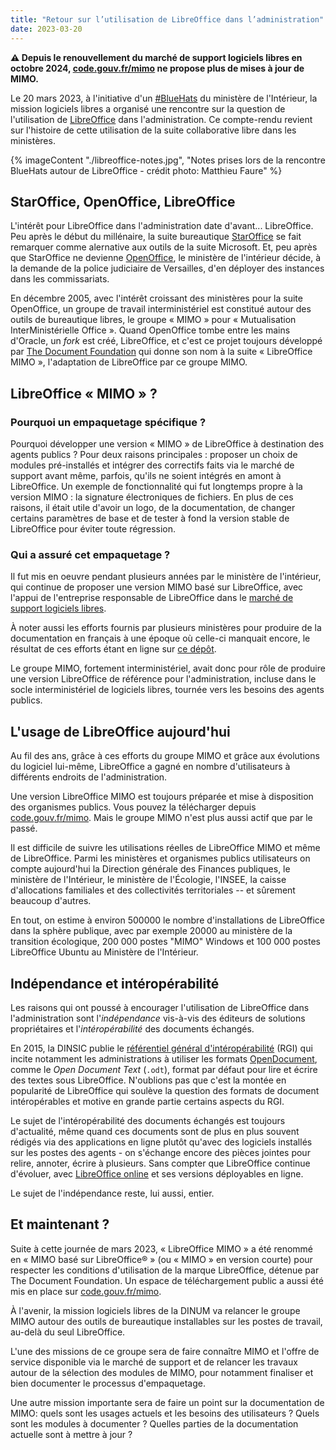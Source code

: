 ```yaml
---
title: "Retour sur l’utilisation de LibreOffice dans l’administration"
date: 2023-03-20
---
```


**⚠️ Depuis le renouvellement du marché de support logiciels libres en octobre 2024, [code.gouv.fr/mimo](https://code.gouv.fr/mimo) ne propose plus de mises à jour de MIMO.**

Le 20 mars 2023, à l'initiative d'un
[#BlueHats](https://code.gouv.fr/fr/bluehats/) du ministère de
l'Intérieur, la mission logiciels libres a organisé une rencontre sur
la question de l'utilisation de
[LibreOffice](https://code.gouv.fr/sill/detail?name=LibreOffice) dans
l'administration. Ce compte-rendu revient sur l'histoire de cette
utilisation de la suite collaborative libre dans les ministères.

{% imageContent "./libreoffice-notes.jpg", "Notes prises lors de la rencontre BlueHats autour de LibreOffice - crédit photo: Matthieu Faure" %}

## StarOffice, OpenOffice, LibreOffice

L'intérêt pour LibreOffice dans l'administration date d'avant...
LibreOffice. Peu après le début du millénaire, la suite bureautique
[StarOffice](https://fr.wikipedia.org/wiki/StarOffice) se fait
remarquer comme alernative aux outils de la suite Microsoft. Et, peu
après que StarOffice ne devienne
[OpenOffice](https://fr.wikipedia.org/wiki/OpenOffice.org), le
ministère de l'intérieur décide, à la demande de la police judiciaire
de Versailles, d'en déployer des instances dans les commissariats.

En décembre 2005, avec l'intérêt croissant des ministères pour la
suite OpenOffice, un groupe de travail interministériel est constitué
autour des outils de bureautique libres, le groupe « MIMO » pour
« Mutualisation InterMinistérielle Office ». Quand OpenOffice tombe
entre les mains d'Oracle, un *fork* est créé, LibreOffice, et c'est ce
projet toujours développé par [The Document
Foundation](https://www.documentfoundation.org/) qui donne son nom à
la suite « LibreOffice MIMO », l'adaptation de LibreOffice par ce
groupe MIMO.

## LibreOffice « MIMO » ?

### Pourquoi un empaquetage spécifique ?

Pourquoi développer une version « MIMO » de LibreOffice à destination des
agents publics ? Pour deux raisons principales : proposer un choix de
modules pré-installés et intégrer des correctifs faits via le marché
de support avant même, parfois, qu'ils ne soient intégrés en amont à
LibreOffice. Un exemple de fonctionnalité qui fut longtemps propre à
la version MIMO : la signature électroniques de fichiers. En plus de
ces raisons, il était utile d'avoir un logo, de la documentation, de
changer certains paramètres de base et de tester à fond la version
stable de LibreOffice pour éviter toute régression.

### Qui a assuré cet empaquetage ?

Il fut mis en oeuvre pendant plusieurs années par le ministère de
l'intérieur, qui continue de proposer une version MIMO basé sur
LibreOffice, avec l'appui de l'entreprise responsable de LibreOffice
dans le [marché de support logiciels
libres](https://code.gouv.fr/fr/utiliser/marches-interministeriels-support-expertise-logiciels-libres/).

À noter aussi les efforts fournis par plusieurs ministères pour
produire de la documentation en français à une époque où celle-ci
manquait encore, le résultat de ces efforts étant en ligne sur [ce
dépôt](https://github.com/codegouvfr/documentation-libreoffice).

Le groupe MIMO, fortement interministériel, avait donc pour rôle de
produire une version LibreOffice de référence pour l'administration,
incluse dans le socle interministériel de logiciels libres, tournée
vers les besoins des agents publics.

## L'usage de LibreOffice aujourd'hui

Au fil des ans, grâce à ces efforts du groupe MIMO et grâce aux
évolutions du logiciel lui-même, LibreOffice a gagné en nombre
d'utilisateurs à différents endroits de l'administration.

Une version LibreOffice MIMO est toujours préparée et mise à
disposition des organismes publics. Vous pouvez la télécharger depuis
[code.gouv.fr/mimo](https://code.gouv.fr/mimo). Mais le groupe MIMO
n'est plus aussi actif que par le passé.

Il est difficile de suivre les utilisations réelles de LibreOffice
MIMO et même de LibreOffice. Parmi les ministères et organismes
publics utilisateurs on compte aujourd'hui la Direction générale des
Finances publiques, le ministère de l'Intérieur, le ministère de
l'Écologie, l'INSEE, la caisse d'allocations familiales et des
collectivités territoriales -- et sûrement beaucoup d'autres.

En tout, on estime à environ 500000 le nombre d'installations de
LibreOffice dans la sphère publique, avec par exemple 20000 au
ministère de la transition écologique, 200 000 postes "MIMO" Windows
et 100 000 postes LibreOffice Ubuntu au Ministère de l'Intérieur.

## Indépendance et intéropérabilité

Les raisons qui ont poussé à encourager l'utilisation de LibreOffice
dans l'administration sont l'*indépendance* vis-à-vis des éditeurs de
solutions propriétaires et l'*intéropérabilité* des documents
échangés.

En 2015, la DINSIC publie le [référentiel général
d'intéropérabilité](https://www.numerique.gouv.fr/publications/interoperabilite/)
(RGI) qui incite notamment les administrations à utiliser les formats
[OpenDocument](https://fr.wikipedia.org/wiki/OpenDocument), comme le
*Open Document Text* (`.odt`), format par défaut pour lire et écrire
des textes sous LibreOffice. N'oublions pas que c'est la montée en
popularité de LibreOffice qui soulève la question des formats de
document intéropérables et motive en grande partie certains aspects du
RGI.

Le sujet de l'intéropérabilité des documents échangés est toujours
d'actualité, même quand ces documents sont de plus en plus souvent
rédigés via des applications en ligne plutôt qu'avec des logiciels
installés sur les postes des agents - on s'échange encore des pièces
jointes pour relire, annoter, écrire à plusieurs. Sans compter que
LibreOffice continue d'évoluer, avec [LibreOffice
online](https://code.gouv.fr/sill/detail?name=LibreOffice%20(Collabora)%20online)
et ses versions déployables en ligne.

Le sujet de l'indépendance reste, lui aussi, entier.

## Et maintenant ?

Suite à cette journée de mars 2023, « LibreOffice MIMO » a été renommé
en « MIMO basé sur LibreOffice® » (ou « MIMO » en version courte) pour
respecter les conditions d'utilisation de la marque LibreOffice,
détenue par The Document Foundation. Un espace de téléchargement
public a aussi été mis en place sur
[code.gouv.fr/mimo](https://code.gouv.fr/mimo).

À l'avenir, la mission logiciels libres de la DINUM va relancer le
groupe MIMO autour des outils de bureautique installables sur les
postes de travail, au-delà du seul LibreOffice.

L'une des missions de ce groupe sera de faire connaître MIMO et
l'offre de service disponible via le marché de support et de relancer
les travaux autour de la sélection des modules de MIMO, pour notamment
finaliser et bien documenter le processus d'empaquetage.

Une autre mission importante sera de faire un point sur la
documentation de MIMO: quels sont les usages actuels et les besoins
des utilisateurs ? Quels sont les modules à documenter ? Quelles
parties de la documentation actuelle sont à mettre à jour ?

